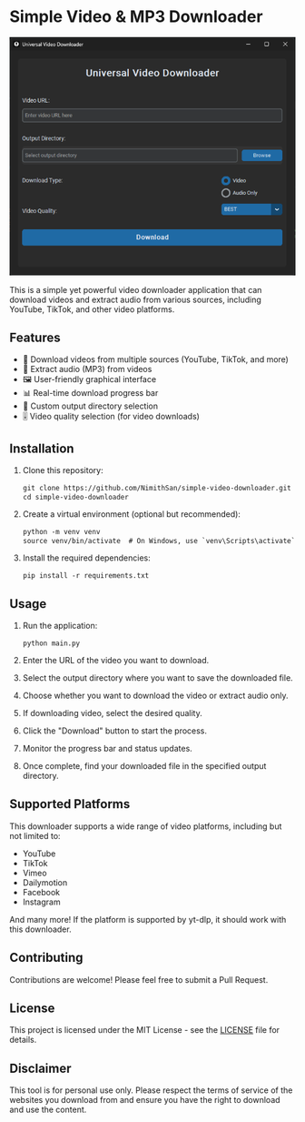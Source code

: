 # Simple Video & MP3 Downloader

![Preview](preview.png)

This is a simple yet powerful video downloader application that can download videos and extract audio from various sources, including YouTube, TikTok, and other video platforms.

## Features

- 🎥 Download videos from multiple sources (YouTube, TikTok, and more)
- 🎵 Extract audio (MP3) from videos
- 🖼️ User-friendly graphical interface
- 📊 Real-time download progress bar
- 📂 Custom output directory selection
- 🎚️ Video quality selection (for video downloads)

## Installation

1. Clone this repository:
   ```
   git clone https://github.com/NimithSan/simple-video-downloader.git
   cd simple-video-downloader
   ```

2. Create a virtual environment (optional but recommended):
   ```
   python -m venv venv
   source venv/bin/activate  # On Windows, use `venv\Scripts\activate`
   ```

3. Install the required dependencies:
   ```
   pip install -r requirements.txt
   ```

## Usage

1. Run the application:
   ```
   python main.py
   ```

2. Enter the URL of the video you want to download.

3. Select the output directory where you want to save the downloaded file.

4. Choose whether you want to download the video or extract audio only.

5. If downloading video, select the desired quality.

6. Click the "Download" button to start the process.

7. Monitor the progress bar and status updates.

8. Once complete, find your downloaded file in the specified output directory.

## Supported Platforms

This downloader supports a wide range of video platforms, including but not limited to:

- YouTube
- TikTok
- Vimeo
- Dailymotion
- Facebook
- Instagram

And many more! If the platform is supported by yt-dlp, it should work with this downloader.

## Contributing

Contributions are welcome! Please feel free to submit a Pull Request.

## License

This project is licensed under the MIT License - see the [LICENSE](LICENSE) file for details.

## Disclaimer

This tool is for personal use only. Please respect the terms of service of the websites you download from and ensure you have the right to download and use the content.